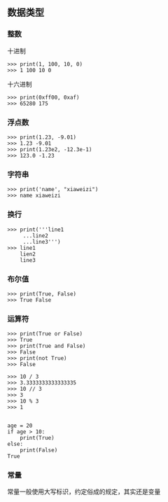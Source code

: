 ## 数据类型

### 整数
 十进制
 
 	>>> print(1, 100, 10, 0)
 	>>> 1 100 10 0
 
 十六进制
 
 	>>> print(0xff00, 0xaf)
 	>>> 65280 175
 
### 浮点数

	>>> print(1.23, -9.01)
	>>> 1.23 -9.01
	>>> print(1.23e2, -12.3e-1)
	>>> 123.0 -1.23

### 字符串

	>>> print('name', "xiaweizi")
	>>> name xiaweizi
	
### 换行

	>>> print('''line1
		 ...line2
		 ...line3''')
	>>> line1
		lien2
		line3

### 布尔值

	>>> print(True, False)
	>>> True False
	
### 运算符

	>>> print(True or False)
	>>> True
	>>> print(True and False)
	>>> False
	>>> print(not True)
	>>> False
	
	>>> 10 / 3
	>>> 3.3333333333333335
	>>> 10 // 3
	>>> 3
	>>> 10 % 3
	>>> 1
	
	
	age = 20
	if age > 10:
		print(True)
	else:
		print(False)
	True
	
### 常量

常量一般使用大写标识，约定俗成的规定，其实还是变量


	
